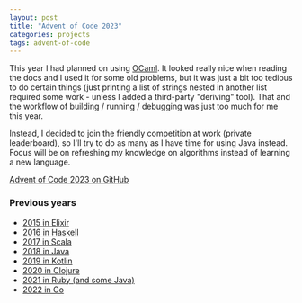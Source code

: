 ```yaml
---
layout: post
title: "Advent of Code 2023"
categories: projects
tags: advent-of-code
---
```


This year I had planned on using [OCaml](https://ocaml.org). It looked really nice when reading the docs and I used it for some old problems, but it was just a bit too tedious to do certain things (just printing a list of strings nested in another list required some work - unless I added a third-party "deriving" tool). That and the workflow of building / running / debugging was just too much for me this year.

Instead, I decided to join the friendly competition at work (private leaderboard), so I'll try to do as many as I have time for using Java instead. Focus will be on refreshing my knowledge on algorithms instead of learning a new language.

[Advent of Code 2023 on GitHub](https://github.com/AntonFagerberg/advent_of_code_2023)

### Previous years
 - [2015 in Elixir](/projects/advent-of-code-in-elixir/)
 - [2016 in Haskell](/projects/advent-of-code-2016/)
 - [2017 in Scala](/projects/advent-of-code-2017/)
 - [2018 in Java](/projects/advent-of-code-2018/)
 - [2019 in Kotlin](/projects/advent-of-code-2019/)
 - [2020 in Clojure](/projects/advent-of-code-2020/)
 - [2021 in Ruby (and some Java)](/projects/advent-of-code-2021/)
 - [2022 in Go](/projects/advent-of-code-2022/)